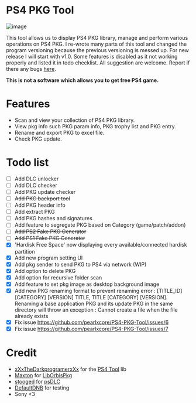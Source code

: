 # PS4 PKG Tool
![image](https://user-images.githubusercontent.com/36906814/87872280-9d30b780-c9e9-11ea-871e-c8514132394b.png)

This tool allows us to display PS4 PKG library, manage and perform various operations on PS4 PKG.
I re-wrote many parts of this tool and changed the program versioning because the previous versioning is messed up. For new release I will start with v1.0. Some features is disabled as it not working properly and listed it in todo checklist. All suggestion are welcome. Report if there any bugs [here](https://github.com/pearlxcore/PS4-PKG-Tool/issues).

**This is not a software which allows you to get free PS4 game.**

# Features
- Scan and view your collection of PS4 PKG library.
- View pkg info such PKG param info, PKG trophy list and PKG entry.
- Rename and export PKG to excel file.
- Check PKG update.

# Todo list
- [ ] Add DLC unlocker
- [ ] Add DLC checker
- [ ] Add PKG update checker
- [ ] ~~Add PKG backport tool~~
- [ ] Add PKG header info
- [ ] Add extract PKG
- [ ] Add PKG hashes and signatures
- [ ] Add feature to segregate PKG based on Category (game/patch/addon)
- [ ] ~~Add PS2 Fake PKG Generator~~
- [ ] ~~Add PS1 Fake PKG Generator~~
- [x] 'Hardisk Free Space' now displaying every available/connected hardisk partition
- [x] Add new program setting UI
- [x] Add pkg sender to send PKG to PS4 via network (WIP)
- [x] Add option to delete PKG
- [x] Add option for recursive folder scan
- [x] Add feature to set pkg image as desktop background image
- [x] Add new PKG renaming format to prevent renaming error : [TITLE_ID] [CATEGORY] [VERSION] TITLE, TITLE [CATEGORY] [VERSION]. Renaming a base application PKG and its update PKG in the same directory will throw an exception : Cannot create a file when the file already exists
- [x] Fix issue https://github.com/pearlxcore/PS4-PKG-Tool/issues/6
- [x] Fix issue https://github.com/pearlxcore/PS4-PKG-Tool/issues/7

# Credit
- [xXxTheDarkprogramerxXx](https://github.com/xXxTheDarkprogramerxXx) for the [PS4 Tool](https://github.com/xXxTheDarkprogramerxXx/PS4_Tools) lib
- [Maxton](https://github.com/maxton) for [LibOrbisPkg](https://github.com/maxton/LibOrbisPkg)
- [stooged](https://github.com/stooged) for [psDLC](https://github.com/stooged/psDLC)
- [DefaultDNB](https://twitter.com/DefaultDNB) for testing
- Sony <3
